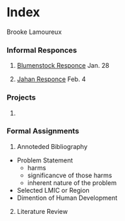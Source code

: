 # Index

Brooke Lamoureux

### Informal Responces

1. [Blumenstock Responce](https://bmlamoureux.github.io/workshop/blumenstock) Jan. 28 

2. [Jahan Responce](https://bmlamoureux.github.io/workshop/jahan) Feb. 4


### Projects

1. 

### Formal Assignments 

1. Annoteded Bibliography
- Problem Statement
  - harms
  - significancve of those harms
  - inherent nature of the problem
- Selected LMIC or Region
- Dimention of Human Development

2. Literature Review
